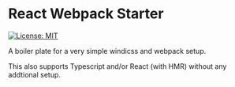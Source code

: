 # React Webpack Starter
[![License: MIT](https://img.shields.io/badge/License-MIT-brightgreen.svg)](https://opensource.org/licenses/MIT)

A boiler plate for a very simple windicss and webpack setup.

This also supports Typescript and/or React (with HMR) without any addtional setup.